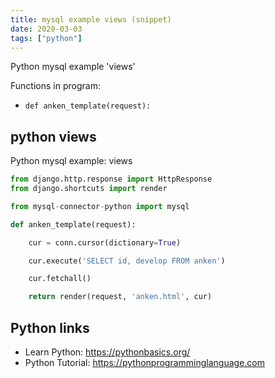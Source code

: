 ```yaml
---
title: mysql example views (snippet)
date: 2020-03-03
tags: ["python"]
---
```

Python mysql example 'views'

Functions in program: 
* `def anken_template(request):`

## python views

Python mysql example: views

```python
from django.http.response import HttpResponse
from django.shortcuts import render

from mysql-connector-python import mysql

def anken_template(request):

    cur = conn.cursor(dictionary=True)

    cur.execute('SELECT id, develop FROM anken')

    cur.fetchall()

    return render(request, 'anken.html', cur)

```

## Python links

- Learn Python: https://pythonbasics.org/
- Python Tutorial: https://pythonprogramminglanguage.com
